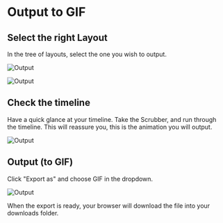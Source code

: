 # Output to GIF

## Select the right Layout

In the tree of layouts, select the one you wish to output.

![Output](https://chilipublishdocs.imgix.net/GraFx_studio/how_to/output_1.png)

![Output](https://chilipublishdocs.imgix.net/GraFx_studio/how_to/output_2.png)

## Check the timeline

Have a quick glance at your timeline. Take the Scrubber, and run through the timeline. This will reassure you, this is the animation you will output.

![Output](https://chilipublishdocs.imgix.net/GraFx_studio/how_to/output_3.gif)

## Output (to GIF)

Click "Export as" and choose GIF in the dropdown.

![Output](https://chilipublishdocs.imgix.net/GraFx_studio/export.png)

When the export is ready, your browser will download the file into your downloads folder.